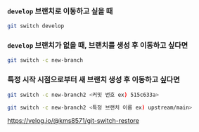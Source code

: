 
### `develop` 브랜치로 이동하고 싶을 때

```bash
git switch develop
```

### `develop` 브랜치가 없을 때, 브랜치를 생성 후 이동하고 싶다면

```bash
git switch -c new-branch
```

### 특정 시작 시점으로부터 새 브랜치 생성 후 이동하고 싶다면

```bash
git switch -c new-branch2 <커밋 번호 ex) 515c633a>
```

```bash
git switch -c new-branch2 <특정 브랜치 이름 ex) upstream/main>
```
https://velog.io/@kms8571/git-switch-restore